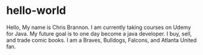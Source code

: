 # hello-world
Hello, My name is Chris Brannon. I am currently taking courses on Udemy for Java. My future goal is to one day become a java developer. I buy, sell, and trade comic books. I am a Braves, Bulldogs, Falcons, and Atlanta United fan. 
